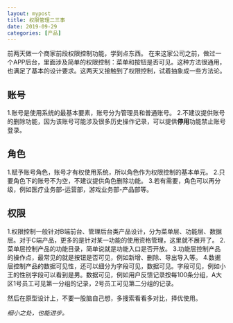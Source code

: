 ```yaml
---
layout: mypost
title: 权限管理二三事
date: 2019-09-29
categories: [产品]
---
```


前两天做一个商家前段权限控制功能，学到点东西。
在来这家公司之前，做过一个APP后台，里面涉及简单的权限控制：菜单和按钮是否可见。这种方法很通用，也满足了基本的设计要求。这两天又接触到了权限控制，试着抽象成一些方法论。

## 账号
1.账号是使用系统的最基本要素，账号分为管理员和普通账号。
2.不建议提供账号的删除功能，因为该账号可能涉及很多历史操作记录，可以提供**停用**功能禁止账号登录。

## 角色
1.赋予账号角色，账号才有权使用系统，所以角色作为权限控制的基本单元。
2.只要角色下的账号不为空，不建议提供角色删除功能。
3.若有需要，角色可以再分级，例如医疗业务部-运营部，游戏业务部-产品部等。

## 权限
1.权限控制一般针对B端前台、管理后台类产品设计，分为菜单层、功能层、数据层。对于C端产品，更多的是针对某一功能的使用资格管理，这里就不展开了。
2.菜单层控制产品的功能目录，简单说就是功能入口是否开放。
3.功能层控制产品的操作点，最常见的就是按钮是否可见，例如新增、删除、导出导入等。
4.数据层控制产品的数据可见性，还可以细分为字段可见，数据可见。字段可见，例如小王的性别字段可以看到是男。数据可见，例如用户反馈记录按每100条分组，A大区1号员工可见第一分组的记录，2号员工可见第二分组的记录。

然后在原型设计上，不要一股脑自己想，多搜索看看多对比，择优使用。

_细小之处，也能进步。_
